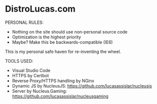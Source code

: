# DistroLucas.com
PERSONAL RULES:
- Nothing on the site should use non-personal source code
- Optimization is the highest priority
- Maybe? Make this be backwards-compatible (IE6)

This is my personal safe haven for re-inventing the wheel.

TOOLS USED:
- Visual Studio Code
- HTTPS by Certbot
- Reverse Proxy/HTTPS handling by NGinx
- Dynamic JS by NucleusJS: https://github.com/lucasassislar/nucleusjs
- Server by Nucleus.Gaming: https://github.com/lucasassislar/nucleusgaming
